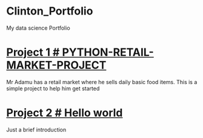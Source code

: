 # Clinton_Portfolio
My data science Portfolio


# [Project 1 # PYTHON-RETAIL-MARKET-PROJECT](https://aclinton27.github.io/PYTHON-RETAIL-MARKET-PROJECT/)
Mr Adamu has a retail market where he sells daily basic food items.
This is a simple project to help him get started

# [Project 2 # Hello world](https://aclinton27.github.io/hello-world/)

Just a brief introduction
